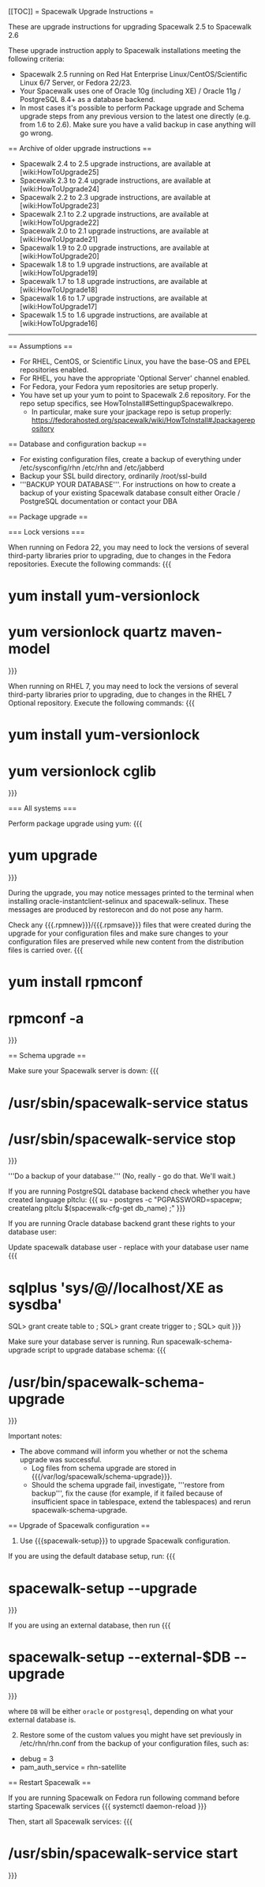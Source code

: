 [[TOC]]
= Spacewalk Upgrade Instructions =

These are upgrade instructions for upgrading Spacewalk 2.5 to Spacewalk 2.6

These upgrade instruction apply to Spacewalk installations meeting the following criteria:

  *  Spacewalk 2.5 running on Red Hat Enterprise Linux/CentOS/Scientific Linux 6/7 Server, or Fedora 22/23.
  *  Your Spacewalk uses one of Oracle 10g (including XE) / Oracle 11g / PostgreSQL 8.4+ as a database backend.
  *  In most cases it's possible to perform Package upgrade and Schema upgrade steps from any previous version to the latest one directly (e.g. from 1.6 to 2.6). Make sure you have a valid backup in case anything will go wrong.

== Archive of older upgrade instructions ==

 * Spacewalk 2.4 to 2.5 upgrade instructions, are available at [wiki:HowToUpgrade25]
 * Spacewalk 2.3 to 2.4 upgrade instructions, are available at [wiki:HowToUpgrade24]
 * Spacewalk 2.2 to 2.3 upgrade instructions, are available at [wiki:HowToUpgrade23]
 * Spacewalk 2.1 to 2.2 upgrade instructions, are available at [wiki:HowToUpgrade22]
 * Spacewalk 2.0 to 2.1 upgrade instructions, are available at [wiki:HowToUpgrade21]
 * Spacewalk 1.9 to 2.0 upgrade instructions, are available at [wiki:HowToUpgrade20]
 * Spacewalk 1.8 to 1.9 upgrade instructions, are available at [wiki:HowToUpgrade19]
 * Spacewalk 1.7 to 1.8 upgrade instructions, are available at [wiki:HowToUpgrade18]
 * Spacewalk 1.6 to 1.7 upgrade instructions, are available at [wiki:HowToUpgrade17]
 * Spacewalk 1.5 to 1.6 upgrade instructions, are available at [wiki:HowToUpgrade16]

----

== Assumptions ==

  * For RHEL, CentOS, or Scientific Linux, you have the base-OS and EPEL repositories enabled.
  * For RHEL, you have the appropriate 'Optional Server' channel enabled.
  * For Fedora, your Fedora yum repositories are setup properly.
  * You have set up your yum to point to Spacewalk 2.6 repository. For the repo setup specifics, see HowToInstall#SettingupSpacewalkrepo.
    * In particular, make sure your jpackage repo is setup properly: https://fedorahosted.org/spacewalk/wiki/HowToInstall#Jpackagerepository

== Database and configuration backup ==

  *  For existing configuration files, create a backup of everything under /etc/sysconfig/rhn /etc/rhn and /etc/jabberd
  *  Backup your SSL build directory, ordinarily /root/ssl-build
  *  '''BACKUP YOUR DATABASE'''. For instructions on how to create a backup of your existing Spacewalk database consult either Oracle / PostgreSQL documentation or contact your DBA

== Package upgrade ==

=== Lock versions ===

When running on Fedora 22, you may need to lock the versions of several third-party libraries prior to upgrading, due to changes in the Fedora repositories.
Execute the following commands:
{{{
# yum install yum-versionlock
# yum versionlock quartz maven-model
}}}

When running on RHEL 7, you may need to lock the versions of several third-party libraries prior to upgrading, due to changes in the RHEL 7 Optional repository.
Execute the following commands:
{{{
# yum install yum-versionlock
# yum versionlock cglib
}}}

=== All systems ===

Perform package upgrade using yum:
{{{
# yum upgrade
}}}

During the upgrade, you may notice messages printed to the terminal when installing oracle-instantclient-selinux and spacewalk-selinux. These messages are produced by restorecon and do not pose any harm.

Check any {{{.rpmnew}}}/{{{.rpmsave}}} files that were created during the upgrade for your configuration files and make sure changes to your configuration files are preserved while new content from the distribution files is carried over.
{{{
# yum install rpmconf
# rpmconf -a
}}}

== Schema upgrade ==

Make sure your Spacewalk server is down:
{{{
# /usr/sbin/spacewalk-service status
# /usr/sbin/spacewalk-service stop
}}}

'''Do a backup of your database.''' (No, really - go do that.  We'll wait.)

If you are running PostgreSQL database backend check whether you have created language pltclu:
{{{
su - postgres -c "PGPASSWORD=spacepw; createlang pltclu $(spacewalk-cfg-get db_name) ;"
}}}

If you are running Oracle database backend grant these rights to your database user:

Update spacewalk database user - replace <spacewalk> with your database user name 
{{{ 
# sqlplus 'sys/<password>@//localhost/XE as sysdba' 
SQL> grant create table to <spacewalk>; 
SQL> grant create trigger to <spacewalk>; 
SQL> quit 
}}} 

Make sure your database server is running. Run spacewalk-schema-upgrade script to upgrade database schema:
{{{
# /usr/bin/spacewalk-schema-upgrade
}}}

Important notes:

  * The above command will inform you whether or not the schema upgrade was successful.
    * Log files from schema upgrade are stored in {{{/var/log/spacewalk/schema-upgrade}}}.
    * Should the schema upgrade fail, investigate, '''restore from backup''', fix the cause (for example, if it failed because of insufficient space in tablespace, extend the tablespaces) and rerun spacewalk-schema-upgrade.

== Upgrade of Spacewalk configuration ==

  1. Use {{{spacewalk-setup}}} to upgrade Spacewalk configuration. 

  If you are using the default database setup, run:
{{{
# spacewalk-setup --upgrade
}}}

  If you are using an external database, then run
{{{
# spacewalk-setup --external-$DB --upgrade
}}}

  where `DB` will be either `oracle` or `postgresql`, depending on what your external database is.

  2. Restore some of the custom values you might have set previously in /etc/rhn/rhn.conf from the backup of your configuration files, such as:

  *  debug = 3
  *  pam_auth_service = rhn-satellite

== Restart Spacewalk ==

If you are running Spacewalk on Fedora run following command before starting Spacewalk services
{{{
systemctl daemon-reload
}}}

Then, start all Spacewalk services:
{{{
# /usr/sbin/spacewalk-service start
}}}